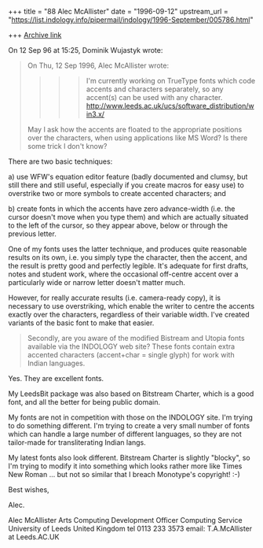 +++
title = "88 Alec McAllister"
date = "1996-09-12"
upstream_url = "https://list.indology.info/pipermail/indology/1996-September/005786.html"

+++
[Archive link](https://list.indology.info/pipermail/indology/1996-September/005786.html)

On 12 Sep 96 at 15:25, Dominik Wujastyk wrote:

>On Thu, 12 Sep 1996, Alec McAllister wrote:
>
>> >>I'm currently working on TrueType fonts which code accents and 
>> >>characters separately, so any accent(s) can be used with any 
>> >>character.
>> >>http://www.leeds.ac.uk/ucs/software_distribution/win3.x/
>
>May I ask how the accents are floated to the appropriate positions over
>the characters, when using applications like MS Word?  Is there some trick
>I don't know?

There are two basic techniques:

a) use WFW's equation editor feature (badly documented and clumsy,
but still there and still useful, especially if you create macros for 
easy use) to overstrike two or more symbols to create accented 
characters; and

b) create fonts in which the accents have zero advance-width (i.e.
the cursor doesn't move when you type them) and which are actually
situated to the left of the cursor, so they appear above, below or
through the previous letter.

One of my fonts uses the latter technique, and produces quite 
reasonable results on its own, i.e. you simply type the character, 
then the accent, and the result is pretty good and perfectly legible. 
It's adequate for first drafts, notes and student work, where the 
occasional off-centre accent over a particularly wide or narrow 
letter doesn't matter much.

However, for really accurate results (i.e. camera-ready copy), it is 
necessary to use overstriking, which enable the writer to centre the 
accents exactly over the characters, regardless of their variable 
width. I've created variants of the basic font to make that easier.


>
>Secondly, are you aware of the modified Bistream and Utopia fonts
>available via the INDOLOGY web site?  These fonts contain extra accented
>characters (accent+char = single glyph) for work with Indian languages. 

Yes. They are excellent fonts.

My LeedsBit package was also based on Bitstream Charter, which is a
good font, and all the better for being public domain.

My fonts are not in competition with those on the INDOLOGY site. I'm 
trying to do something different. I'm trying to create a very small 
number of fonts which can handle a large number of different 
languages, so they are not tailor-made for transliterating Indian 
langs.

My latest fonts also look different. Bitstream Charter is slightly 
"blocky", so I'm trying to modify it into something which looks 
rather more like Times New Roman ... but not so similar that I breach 
Monotype's copyright!  :-)

Best wishes,

Alec.

Alec McAllister
Arts Computing Development Officer
Computing Service
University of Leeds
United Kingdom
tel 0113 233 3573
email: T.A.McAllister at Leeds.AC.UK




